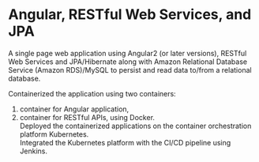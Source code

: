 # Angular, RESTful Web Services, and JPA

A single page web application using Angular2 (or later
versions), RESTful Web Services and JPA/Hibernate along with Amazon Relational Database
Service (Amazon RDS)/MySQL to persist and read data to/from a relational database.

Containerized the application using two containers:
1) container for Angular application,
2) container for RESTful APIs, using Docker. <br>
Deployed the containerized applications on the container orchestration platform
Kubernetes.<br>Integrated the Kubernetes platform with the CI/CD pipeline using Jenkins.
